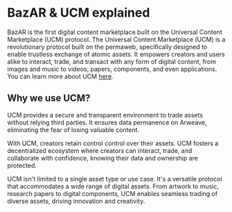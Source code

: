 # BazAR & UCM explained

BazAR is the first digital content marketplace built on the Universal Content Marketplace (UCM) protocol. The Universal Content Marketplace (UCM) is a revolutionary protocol built on the permaweb, specifically designed to enable trustless exchange of atomic assets. It empowers creators and users alike to interact, trade, and transact with any form of digital content, from images and music to videos, papers, components, and even applications. You can learn more about UCM [here](https://ucm-wiki.g8way.io/#/en/Introducing-the-Universal-Content-Marketplace-protocol-UCM).

## Why we use UCM?

UCM provides a secure and transparent environment to trade assets without relying third parties. It ensures data permanence on Arweave, eliminating the fear of losing valuable content.

With UCM, creators retain control control over their assets. UCM fosters a decentralized ecosystem where creators can interact, trade, and collaborate with confidence, knowing their data and ownership are protected.

UCM isn't limited to a single asset type or use case. It's a versatile protocol that accommodates a wide range of digital assets. From artwork to music, research papers to digital components, UCM enables seamless trading of diverse assets, driving innovation and creativity.
